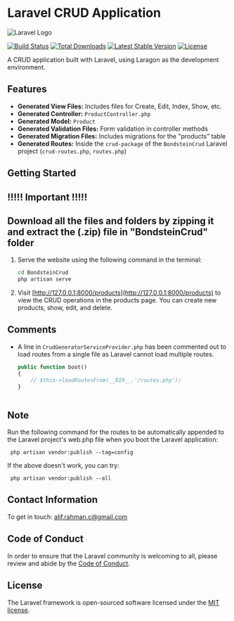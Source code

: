 # Laravel CRUD Application

![Laravel Logo](https://raw.githubusercontent.com/laravel/art/master/logo-lockup/5%20SVG/2%20CMYK/1%20Full%20Color/laravel-logolockup-cmyk-red.svg)

[![Build Status](https://github.com/laravel/framework/workflows/tests/badge.svg)](https://github.com/laravel/framework/actions)
[![Total Downloads](https://img.shields.io/packagist/dt/laravel/framework)](https://packagist.org/packages/laravel/framework)
[![Latest Stable Version](https://img.shields.io/packagist/v/laravel/framework)](https://packagist.org/packages/laravel/framework)
[![License](https://img.shields.io/packagist/l/laravel/framework)](https://opensource.org/licenses/MIT)

A CRUD application built with Laravel, using Laragon as the development environment.

## Features

- **Generated View Files:** Includes files for Create, Edit, Index, Show, etc.
- **Generated Controller:** `ProductController.php`
- **Generated Model:** `Product`
- **Generated Validation Files:** Form validation in controller methods
- **Generated Migration Files:** Includes migrations for the "products" table
- **Generated Routes:** Inside the `crud-package` of the `BondsteinCrud` Laravel project (`crud-routes.php`, `routes.php`)

## Getting Started
## !!!!! Important !!!!!
## Download all the files and folders by zipping it and extract the (.zip) file in "BondsteinCrud" folder 
1. Serve the website using the following command in the terminal:

    ```bash
    cd BondsteinCrud
    php artisan serve
    ```
    
2. Visit [http://127.0.0.1:8000/products](http://127.0.0.1:8000/products) to view the CRUD operations in the products page. You can create new products, show, edit, and delete.

## Comments

- A line in `CrudGeneratorServiceProvider.php` has been commented out to load routes from a single file as Laravel cannot load multiple routes.

  ```php
  public function boot()
  {
      // $this->loadRoutesFrom(__DIR__.'/routes.php');
  }
       
## Note
Run the following command for the routes to be automatically appended to the Laravel project's web.php file when you boot the Laravel application:
     
     php artisan vendor:publish --tag=config
If the above doesn't work, you can try:

     php artisan vendor:publish --all

## Contact Information
To get in touch: [alif.rahman.c@gmail.com](mailto:alif.rahman.c@gmail.com)

## Code of Conduct

In order to ensure that the Laravel community is welcoming to all, please review and abide by the [Code of Conduct](https://laravel.com/docs/contributions#code-of-conduct).

## License

The Laravel framework is open-sourced software licensed under the [MIT license](https://opensource.org/licenses/MIT).
